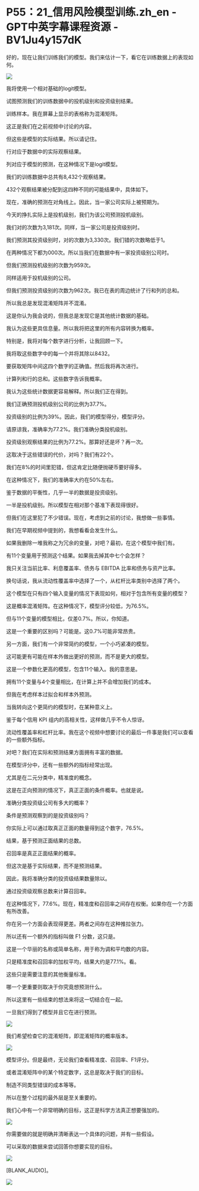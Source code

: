 # P55：21_信用风险模型训练.zh_en - GPT中英字幕课程资源 - BV1Ju4y157dK

好的，现在让我们训练我们的模型。我们来估计一下，看它在训练数据上的表现如何。

![](img/6d520fbd95e3f73aa780f77413b8cf7d_1.png)

我将使用一个相对基础的logit模型。

试图预测我们的训练数据中的投机级别和投资级别结果。

训练样本。我在屏幕上显示的表格称为混淆矩阵。

这正是我们在之前视频中讨论的内容。

但这些是模型的实际结果。所以请记住。

行对应于数据中的实际观察结果。

列对应于模型的预测，在这种情况下是logit模型。

我们的训练数据中总共有8,432个观察结果。

432个观察结果被分配到这四种不同的可能结果中，具体如下。

现在，准确的预测在对角线上。因此，当一家公司实际上被预期为。

今天的挣扎实际上是投机级别，我们为该公司预测投机级别。

我们对的次数为3,181次。同样，当一家公司是投资级别时。

我们预测其投资级别时，对的次数为3,330次。我们错的次数略低于1。

在两种情况下都为000次。所以当我们在数据中有一家投资级别公司时。

但我们预测投机级别的次数为959次。

同样适用于投机级别的公司。

但我们预测投资级别的次数为962次。我已在表的周边统计了行和列的总和。

所以我总是发现混淆矩阵并不混淆。

这是你认为我会说的，但我总是发现它是其他统计数据的基础。

我认为这些更具信息量。所以我将把这里的所有内容转换为概率。

特别是，我将对每个数字进行分析，让我回顾一下。

我将取这些数字中的每一个并将其除以8432。

要获取矩阵中间这四个数字的正确值。然后我将再次进行。

计算列和行的总和。这些数字告诉我概率。

我认为这些统计数据更容易解释。所以我们正在得到。

我们正确预测投机级别公司的比例为37.7%。

投资级别的比例为39%。因此，我们的模型得分，模型评分。

请原谅我，准确率为77.2%。我们准确分类投机级别。

投资级别观察结果的比例为77.2%。那算好还是坏？再一次。

这取决于这些错误的代价，对吗？我们有22个。

我们在8%的时间里犯错，但这肯定比随便抛硬币要好得多。

在这种情况下，我们的准确率大约在50%左右。

鉴于数据的平衡性，几乎一半的数据是投资级别。

一半是投机级别。所以模型在相对那个基准下表现得很好。

但我们在这里犯了不少错误。现在，考虑到之前的讨论，我想做一些事情。

我们在早期视频中提到的，我想看看会发生什么。

如果我删除一堆我称之为冗余的变量，对吧？最初，在这个模型中我们有。

有11个变量用于预测这个结果。如果我去掉其中七个会怎样？

我只关注当前比率、利息覆盖率、债务与 EBITDA 比率和债务与资产比率。

换句话说，我从流动性覆盖率中选择了一个，从杠杆比率类别中选择了两个。

这个模型在只有四个输入变量的情况下表现如何，相对于包含所有变量的模型？

这是概率混淆矩阵。在这种情况下，模型评分较低，为76.5%。

但与11个变量的模型相比，仅差0.7%。所以，你知道。

这是一个重要的区别吗？可能是。这0.7%可能非常昂贵。

另一方面，我们有一个非常简约的模型，一个小巧紧凑的模型。

这可能更有可能在样本外做出更好的预测，而不是更大的模型。

这是一个参数化更高的模型，包含11个输入。我的意思是。

拥有11个变量与4个变量相比，在计算上并不会增加我们的成本。

但我在考虑样本过拟合和样本外预测。

当我转向这个更简约的模型时，在某种意义上。

鉴于每个信用 KPI 组内的高相关性，这样做几乎不令人惊讶。

流动性覆盖率和杠杆比率。我在这个视频中想要讨论的最后一件事是我们可以查看的一些额外指标。

对吧？我们在实际和预测结果方面拥有丰富的数据。

在模型评分中，还有一些额外的指标经常出现。

尤其是在二元分类中，精准度的概念。

这是在正向预测的情况下，真正正面的条件概率。也就是说。

准确分类投资级公司有多大的概率？

条件是预测观察到的是投资级别吗？

你实际上可以通过取真正正面的数量得到这个数字，76.5%。

结果，基于预测正面结果的总数。

召回率是真正正面结果的概率。

但这次是基于实际结果，而不是预测结果。

因此，我将准确分类的投资级结果数量除以。

通过投资级观察总数来计算召回率。

在这种情况下，77.6%。现在，精准度和召回率之间存在权衡。如果你在一个方面有所改善。

你在另一个方面会表现得更差。两者之间存在这种推拉张力。

所以还有一个额外的指标叫做 F1 分数，这只是。

这是一个华丽的名称或简单名称，用于称为调和平均数的内容。

只是精准度和召回率的加权平均，结果大约是77.1%。看。

这些只是需要注意的其他衡量标准。

哪一个更重要则取决于你究竟想预测什么。

所以这里有一些结束的想法来将这一切结合在一起。

一旦我们得到了模型并且它在进行预测。

![](img/6d520fbd95e3f73aa780f77413b8cf7d_3.png)

我们希望检查它的混淆矩阵，即混淆矩阵的概率版本。

![](img/6d520fbd95e3f73aa780f77413b8cf7d_5.png)

模型评分。但是最终，无论我们查看精准度、召回率、F1评分。

或者混淆矩阵中的某个特定数字，这总是取决于我们的目标。

制造不同类型错误的成本等等。

所以在整个过程的最外层是至关重要的。

我们心中有一个非常明确的目标，这正是科学方法真正想要强加的。

![](img/6d520fbd95e3f73aa780f77413b8cf7d_7.png)

你需要做的就是明确并清晰表达一个具体的问题，并有一些假设。

可以采取的数据来尝试回答你想要实现的目标。

![](img/6d520fbd95e3f73aa780f77413b8cf7d_9.png)

[BLANK_AUDIO]。

![](img/6d520fbd95e3f73aa780f77413b8cf7d_11.png)
